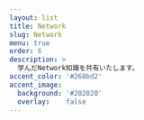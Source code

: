 ```yaml
---
layout: list
title: Network
slug: Network
menu: true
order: 6
description: >
  学んだNetwork知識を共有いたします。
accent_color: '#268bd2'
accent_image:
  background: '#202020'
  overlay:    false
---
```

